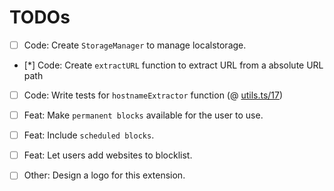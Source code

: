 # TODOs

- [ ] Code: Create `StorageManager` to manage localstorage.
- [*] Code: Create `extractURL` function to extract URL from a absolute URL path
- [ ] Code: Write tests for `hostnameExtractor` function (@ [utils.ts/17](./src/utils.ts#L17))

- [ ] Feat: Make `permanent blocks` available for the user to use.
- [ ] Feat: Include `scheduled blocks`.
- [ ] Feat: Let users add websites to blocklist.

- [ ] Other: Design a logo for this extension.